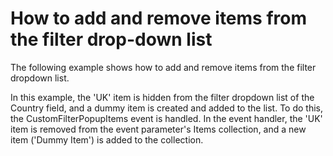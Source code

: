 # How to add and remove items from the filter drop-down list


<p>The following example shows how to add and remove items from the filter dropdown list.</p><p>In this example, the 'UK' item is hidden from the filter dropdown list of the Country field, and a dummy item is created and added to the list. To do this, the CustomFilterPopupItems event is handled. In the event handler, the 'UK' item is removed from the event parameter's Items collection, and a new item ('Dummy Item') is added to the collection.</p><br />


<br/>


